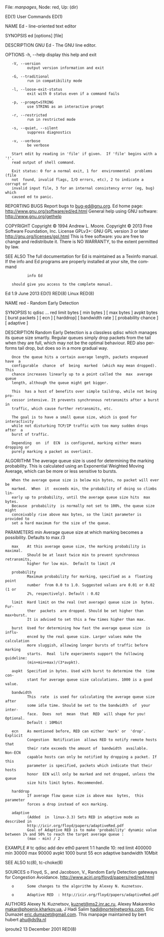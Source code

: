 File: *manpages*,  Node: red,  Up: (dir)

ED(1)                            User Commands                           ED(1)



NAME
       Ed - line-oriented text editor

SYNOPSIS
       ed [options] [file]

DESCRIPTION
       GNU Ed - The GNU line editor.

OPTIONS
       -h, --help
              display this help and exit

       -V, --version
              output version information and exit

       -G, --traditional
              run in compatibility mode

       -l, --loose-exit-status
              exit with 0 status even if a command fails

       -p, --prompt=STRING
              use STRING as an interactive prompt

       -r, --restricted
              run in restricted mode

       -s, --quiet, --silent
              suppress diagnostics

       -v, --verbose
              be verbose

       Start edit by reading in 'file' if given.  If 'file' begins with a '!',
       read output of shell command.

       Exit status: 0 for a normal exit, 1 for  environmental  problems  (file
       not  found, invalid flags, I/O errors, etc), 2 to indicate a corrupt or
       invalid input file, 3 for an internal consistency error (eg, bug) which
       caused ed to panic.

REPORTING BUGS
       Report bugs to <bug-ed@gnu.org>.
       Ed home page: http://www.gnu.org/software/ed/ed.html
       General help using GNU software: http://www.gnu.org/gethelp

COPYRIGHT
       Copyright © 1994 Andrew L. Moore.
       Copyright  ©  2013  Free Software Foundation, Inc.  License GPLv3+: GNU
       GPL version 3 or later <http://gnu.org/licenses/gpl.html>
       This is free software: you are free  to  change  and  redistribute  it.
       There is NO WARRANTY, to the extent permitted by law.

SEE ALSO
       The  full  documentation  for Ed is maintained as a Texinfo manual.  If
       the info and Ed programs are properly installed at your site, the  com‐
       mand

              info Ed

       should give you access to the complete manual.



Ed 1.9                             June 2013                             ED(1)
RED(8)                               Linux                              RED(8)



NAME
       red - Random Early Detection

SYNOPSIS
       tc  qdisc ... red limit bytes [ min bytes ] [ max bytes ] avpkt bytes [
       burst packets ] [ ecn ] [ harddrop] [ bandwidth rate  ]  [  probability
       chance ] [ adaptive ]


DESCRIPTION
       Random  Early  Detection  is  a classless qdisc which manages its queue
       size smartly. Regular queues simply drop packets  from  the  tail  when
       they  are  full,  which may not be the optimal behaviour. RED also per‐
       forms tail drop, but does so in a more gradual way.

       Once the queue hits a certain average length, packets enqueued  have  a
       configurable  chance  of  being  marked  (which may mean dropped). This
       chance increases linearly up to a point called the  max  average  queue
       length, although the queue might get bigger.

       This  has a host of benefits over simple taildrop, while not being pro‐
       cessor intensive. It prevents synchronous retransmits after a burst  in
       traffic, which cause further retransmits, etc.

       The goal is to have a small queue size, which is good for interactivity
       while not disturbing TCP/IP traffic with too many sudden drops after  a
       burst of traffic.

       Depending  on  if  ECN  is configured, marking either means dropping or
       purely marking a packet as overlimit.

ALGORITHM
       The average queue size is used for determining the marking probability.
       This  is calculated using an Exponential Weighted Moving Average, which
       can be more or less sensitive to bursts.

       When the average queue size is below min bytes, no packet will ever  be
       marked.  When  it  exceeds min, the probability of doing so climbs lin‐
       early up to probability, until the average queue size hits  max  bytes.
       Because  probability  is normally not set to 100%, the queue size might
       conceivably rise above max bytes, so the limit parameter is provided to
       set a hard maximum for the size of the queue.


PARAMETERS
       min    Average  queue  size  at  which  marking  becomes a possibility.
              Defaults to max /3


       max    At this average queue size, the marking probability is  maximal.
              Should be at least twice min to prevent synchronous retransmits,
              higher for low min.  Default to limit /4

       probability
              Maximum probability for marking, specified as a  floating  point
              number  from 0.0 to 1.0. Suggested values are 0.01 or 0.02 (1 or
              2%, respectively). Default : 0.02

       limit  Hard limit on the real (not average) queue size in  bytes.  Fur‐
              ther  packets  are dropped. Should be set higher than max+burst.
              It is advised to set this a few times higher than max.

       burst  Used for determining how fast the average queue size  is  influ‐
              enced by the real queue size. Larger values make the calculation
              more sluggish, allowing longer bursts of traffic before  marking
              starts.  Real  life experiments support the following guideline:
              (min+min+max)/(3*avpkt).

       avpkt  Specified in bytes. Used with burst to determine the  time  con‐
              stant for average queue size calculations. 1000 is a good value.

       bandwidth
              This  rate  is used for calculating the average queue size after
              some idle time. Should be set to the bandwidth  of  your  inter‐
              face.  Does  not  mean  that  RED  will shape for you! Optional.
              Default : 10Mbit

       ecn    As mentioned before, RED can either 'mark' or  'drop'.  Explicit
              Congestion  Notification  allows RED to notify remote hosts that
              their rate exceeds the amount of  bandwidth  available.  Non-ECN
              capable hosts can only be notified by dropping a packet. If this
              parameter is specified, packets which indicate that their  hosts
              honor  ECN will only be marked and not dropped, unless the queue
              size hits limit bytes. Recommended.

       harddrop
              If average flow queue size is above max  bytes,  this  parameter
              forces a drop instead of ecn marking.

       adaptive
              (Added  in  linux-3.3) Sets RED in adaptive mode as described in
              http://icir.org/floyd/papers/adaptiveRed.pdf
              Goal of Adaptive RED is to make 'probability' dynamic value between 1% and 50% to reach the target average queue :
              (max - min) / 2


EXAMPLE
       # tc qdisc add dev eth0 parent 1:1 handle 10: red
        limit 400000 min 30000 max 90000 avpkt 1000
        burst 55 ecn adaptive bandwidth 10Mbit


SEE ALSO
       tc(8), tc-choke(8)


SOURCES
       o      Floyd, S., and Jacobson, V., Random Early Detection gateways for
              Congestion                                            Avoidance.
              http://www.aciri.org/floyd/papers/red/red.html

       o      Some changes to the algorithm by Alexey N. Kuznetsov.

       o      Adaptive RED  : http://icir.org/floyd/papers/adaptiveRed.pdf


AUTHORS
       Alexey  N.   Kuznetsov,   <kuznet@ms2.inr.ac.ru>,    Alexey   Makarenko
       <makar@phoenix.kharkov.ua>,  J  Hadi  Salim  <hadi@nortelnetworks.com>,
       Eric Dumazet <eric.dumazet@gmail.com>.  This manpage maintained by bert
       hubert <ahu@ds9a.nl>



iproute2                       13 December 2001                         RED(8)
